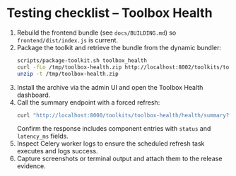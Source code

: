 # Testing checklist – Toolbox Health

1. Rebuild the frontend bundle (see `docs/BUILDING.md`) so
   `frontend/dist/index.js` is current.
2. Package the toolkit and retrieve the bundle from the dynamic bundler:
   ```bash
   scripts/package-toolkit.sh toolbox_health
   curl -fLo /tmp/toolbox-health.zip http://localhost:8002/toolkits/toolbox_health/bundle.zip
   unzip -t /tmp/toolbox-health.zip
   ```
3. Install the archive via the admin UI and open the Toolbox Health dashboard.
4. Call the summary endpoint with a forced refresh:
   ```bash
   curl "http://localhost:8000/toolkits/toolbox-health/health/summary?force_refresh=true"
   ```
   Confirm the response includes component entries with `status` and
   `latency_ms` fields.
5. Inspect Celery worker logs to ensure the scheduled refresh task executes and
   logs success.
6. Capture screenshots or terminal output and attach them to the release
   evidence.
